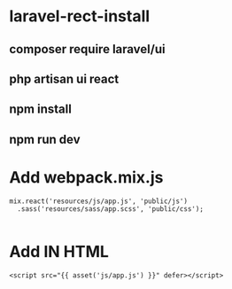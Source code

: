 # laravel-rect-install


  ## composer require laravel/ui
  ## php artisan ui react
  ## npm install
  ## npm run dev
  
# Add webpack.mix.js

```
mix.react('resources/js/app.js', 'public/js')
  .sass('resources/sass/app.scss', 'public/css');
  
  ```
# Add IN HTML
  ```
 <script src="{{ asset('js/app.js') }}" defer></script>
 ```

